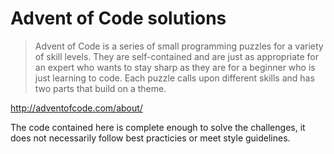 # Advent of Code solutions

> Advent of Code is a series of small programming puzzles for a variety of skill levels. They are self-contained and are just as appropriate for an expert who wants to stay sharp as they are for a beginner who is just learning to code. Each puzzle calls upon different skills and has two parts that build on a theme.

http://adventofcode.com/about/

The code contained here is complete enough to solve the challenges, it does not
necessarily follow best practicies or meet style guidelines.

